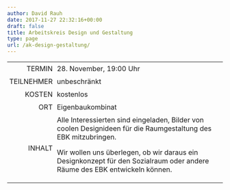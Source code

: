 ```yaml
---
author: David Rauh
date: 2017-11-27 22:32:16+00:00
draft: false
title: Arbeitskreis Design und Gestaltung
type: page
url: /ak-design-gestaltung/
---
```


<table >
<tbody >
<tr >

<td style="padding: 5px; width: 20%; text-align: right;" >TERMIN
</td>

<td style="padding: 5px; text-align: left;" >28. November, 19:00 Uhr
</td>
</tr>
<tr >

<td style="padding: 5px; width: 20%; text-align: right;" >TEILNEHMER
</td>

<td style="padding: 5px; text-align: left;" >unbeschränkt
</td>
</tr>
<tr >

<td style="padding: 5px; width: 20%; text-align: right;" >KOSTEN
</td>

<td style="padding: 5px; text-align: left;" >kostenlos
</td>
</tr>
<tr >

<td style="padding: 5px; width: 20%; text-align: right;" >ORT
</td>

<td style="padding: 5px; text-align: left;" >Eigenbaukombinat
</td>
</tr>
<tr >

<td style="padding: 5px; width: 20%; text-align: right;" >INHALT
</td>

<td style="padding: 5px; text-align: left;" >Alle Interessierten sind eingeladen, Bilder von coolen Designideen für die Raumgestaltung des EBK mitzubringen.

Wir wollen uns überlegen, ob wir daraus ein Designkonzept für den Sozialraum oder andere Räume des EBK entwickeln können.
</td>
</tr>
</tbody>
</table>
